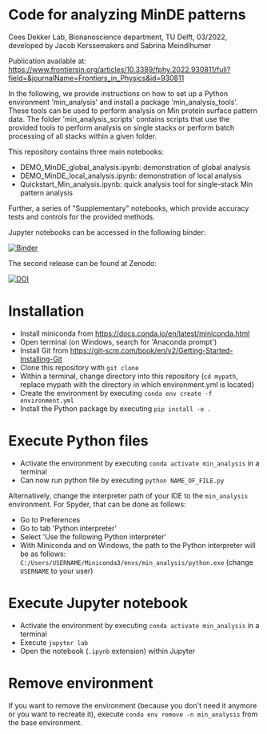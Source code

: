 # Code for analyzing MinDE patterns

Cees Dekker Lab, Bionanoscience department, TU Delft, 03/2022, developed by Jacob Kerssemakers and Sabrina Meindlhumer

Publication available at: https://www.frontiersin.org/articles/10.3389/fphy.2022.930811/full?field=&journalName=Frontiers_in_Physics&id=930811

In the following, we provide instructions on how to set up a Python environment 'min_analysis' and install a package 'min_analysis_tools'. These tools can be used to perform analysis on Min protein surface pattern data.
The folder 'min_analysis_scripts' contains scripts that use the provided tools to perform analysis on single stacks or perform batch processing of all stacks within a given folder.

This repository contains three main notebooks:
- DEMO_MinDE_global_analysis.ipynb: demonstration of global analysis
- DEMO_MinDE_local_analysis.ipynb: demonstration of local analysis
- Quickstart_Min_analysis.ipynb: quick analysis tool for single-stack Min pattern analysis

Further, a series of "Supplementary" notebooks, which provide accuracy tests and controls for the provided methods.

Jupyter notebooks can be accessed in the following binder:

[![Binder](https://mybinder.org/badge_logo.svg)](https://mybinder.org/v2/gh/M-Sabrina/MinDE_analysis_2022/HEAD)

The second release can be found at Zenodo:

[![DOI](https://zenodo.org/badge/DOI/10.5281/zenodo.6724666.svg)](https://doi.org/10.5281/zenodo.6724666)


# Installation

- Install miniconda from https://docs.conda.io/en/latest/miniconda.html 
- Open terminal (on Windows, search for 'Anaconda prompt')
- Install Git from https://git-scm.com/book/en/v2/Getting-Started-Installing-Git
- Clone this repository with `git clone`
- Within a terminal, change directory into this repository (`cd mypath`, replace mypath with the directory in which environment.yml is located)
- Create the environment by executing `conda env create -f environment.yml`
- Install the Python package by executing `pip install -e .`

# Execute Python files

- Activate the environment by executing `conda activate min_analysis` in a terminal
- Can now run python file by executing `python NAME_OF_FILE.py`

Alternatively, change the interpreter path of your IDE to the `min_analysis` environment.
For Spyder, that can be done as follows:
- Go to Preferences
- Go to tab 'Python interpreter'
- Select 'Use the following Python interpreter'
- With Miniconda and on Windows, the path to the Python interpreter will be as follows: `C:/Users/USERNAME/Miniconda3/envs/min_analysis/python.exe` (change `USERNAME` to your user)

# Execute Jupyter notebook

- Activate the environment by executing `conda activate min_analysis` in a terminal
- Execute `jupyter lab`
- Open the notebook (`.ipynb` extension) within Jupyter

# Remove environment

If you want to remove the environment (because you don't need it anymore or you want to recreate it), execute `conda env remove -n min_analysis` from the base environment.
